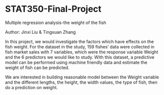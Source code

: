 # STAT350-Final-Project
Multiple regression analysis-the weight of the fish

Author: Jinxi Liu & Tingxuan Zhang

In this project, we would investigate the factors which have effects on the fish weight. For the dataset in the study, 159 fishes’ data were collected in fish market sales with 7 variables, which were the response variable Weight and the 6 predictors we would like to study. With this dataset, a predictive model can be performed using machine friendly data and estimate the weight of fish can be predicted.

We are interested in building reasonable model between the Weight variable and the different lengths, the height, the width values, the type of fish, then do a prediction on weight.
